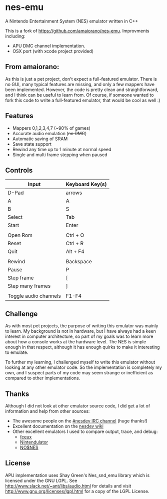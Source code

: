 # nes-emu

A Nintendo Entertainment System (NES) emulator written in C++

This is a fork of https://github.com/amaiorano/nes-emu. Improvments including: 
- APU DMC channel implementation. 
- OSX port (with xcode project provided)

## From amaiorano:
As this is just a pet project, don't expect a full-featured emulator. There is no GUI, many typical features are missing, and only a few mappers have been implemented. However, the code is pretty clean and straightforward, and I think can be useful to learn from. Of course, if someone wanted to fork this code to write a full-featured emulator, that would be cool as well :)

## Features

- Mappers 0,1,2,3,4,7 (~90% of games)
- Accurate audio emulation (<del>no DMC</del>)
- Automatic saving of SRAM
- Save state support
- Rewind any time up to 1 minute at normal speed
- Single and multi frame stepping when paused

## Controls

Input                 | Keyboard Key(s)
----------------------|----------------
D-Pad                 | arrows
A                     | A
B                     | S
Select                | Tab
Start                 | Enter
                      |
Open Rom              | Ctrl + O
Reset                 | Ctrl + R
Quit                  | Alt + F4
                      |
Rewind	              | Backspace
Pause	              | P
Step frame            |	[
Step many frames      |	]
			          |
Toggle audio channels |	F1-F4

## Challenge

As with most pet projects, the purpose of writing this emulator was mainly to learn. My background is not in hardware, but I have always had a keen interest in computer architecture, so part of my goals was to learn more about how a console works at the hardware level. The NES is simple enough in that respect, although it has enough quirks to make it interesting to emulate.

To further my learning, I challenged myself to write this emulator without looking at any other emulator code. So the implementation is completely my own, and I suspect parts of my code may seem strange or inefficient as compared to other implementations.


## Thanks

Although I did not look at other emulator source code, I did get a lot of information and help from other sources:

- The awesome people on the [#nesdev IRC channel](http://wiki.nesdev.com/w/index.php/NESdev_IRC_channel) (huge thanks!)
- Excellent documentation on the [nesdev wiki](http://wiki.nesdev.com/w/index.php/Nesdev_Wiki)
- Other excellent emulators I used to compare output, trace, and debug:
  - [fceux](http://www.fceux.com/)
  - [Nintendulator](http://www.qmtpro.com/~nes/nintendulator/)
  - [NO$NES](http://problemkaputt.de/nes.htm)

## License
APU implementation uses Shay Green's Nes_snd_emu library which is licensed under the GNU LGPL. See http://www.slack.net/~ant/libs/audio.html for details and visit http://www.gnu.org/licenses/lgpl.html for a copy of the LGPL License.
